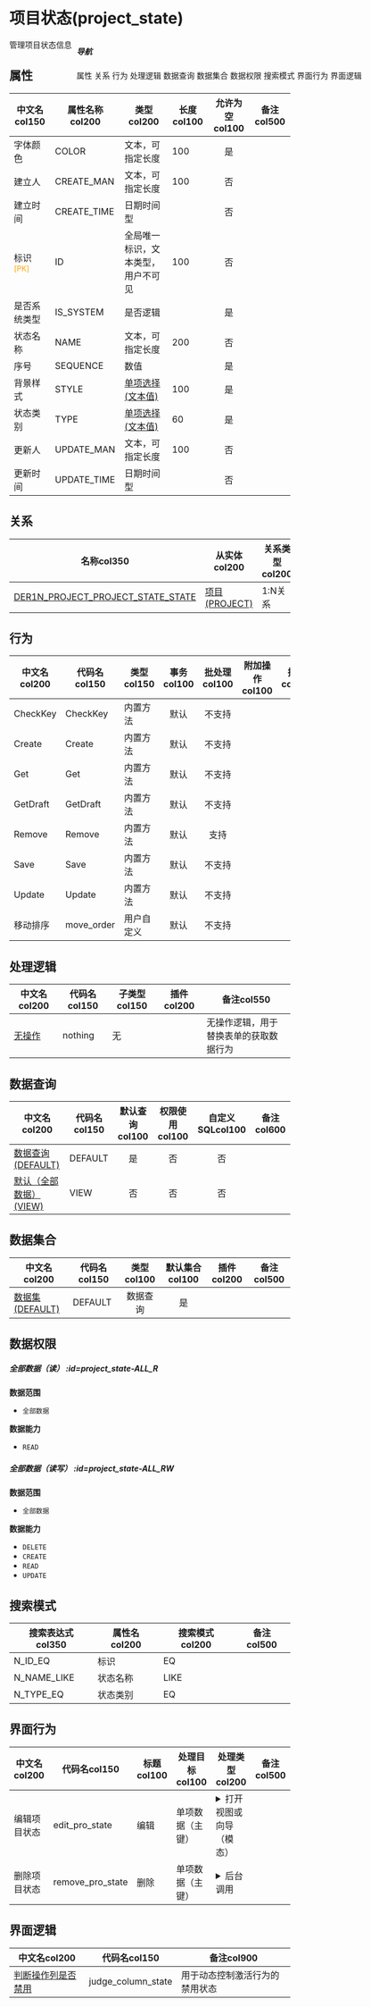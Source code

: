# 项目状态(project_state)  <!-- {docsify-ignore-all} -->


管理项目状态信息


## 属性
|    中文名col150 | 属性名称col200           | 类型col200     | 长度col100    |允许为空col100    |  备注col500  |
| --------   |------------| -----  | -----  | :----: | -------- |
|字体颜色|COLOR|文本，可指定长度|100|是||
|建立人|CREATE_MAN|文本，可指定长度|100|否||
|建立时间|CREATE_TIME|日期时间型||否||
|标识<sup class="footnote-symbol"><font color=orange>[PK]</font></sup>|ID|全局唯一标识，文本类型，用户不可见|100|否||
|是否系统类型|IS_SYSTEM|是否逻辑||是||
|状态名称|NAME|文本，可指定长度|200|否||
|序号|SEQUENCE|数值||是||
|背景样式|STYLE|[单项选择(文本值)](index/dictionary_index#background_style "背景样式")|100|是||
|状态类别|TYPE|[单项选择(文本值)](index/dictionary_index#project_state_type "项目状态类型")|60|是||
|更新人|UPDATE_MAN|文本，可指定长度|100|否||
|更新时间|UPDATE_TIME|日期时间型||否||


## 关系

<el-row>
<el-tabs v-model="show_der">
<el-tab-pane label="主关系" name="major">

| 名称col350     |   从实体col200 | 关系类型col200     |   备注col500  |
| -------- |---------- |------------|----- |
|[DER1N_PROJECT_PROJECT_STATE_STATE](der/DER1N_PROJECT_PROJECT_STATE_STATE)|[项目(PROJECT)](module/ProjMgmt/project)|1:N关系||


</el-tab-pane>
</el-tabs>
</el-row>

## 行为
| 中文名col200    | 代码名col150    | 类型col150    | 事务col100   | 批处理col100   | 附加操作col100  | 插件col150    |  备注col300  |
| -------- |---------- |----------- |:----:|:----:|---------| ----- | ----- |
|CheckKey|CheckKey|内置方法|默认|不支持||||
|Create|Create|内置方法|默认|不支持||||
|Get|Get|内置方法|默认|不支持||||
|GetDraft|GetDraft|内置方法|默认|不支持||||
|Remove|Remove|内置方法|默认|支持||||
|Save|Save|内置方法|默认|不支持||||
|Update|Update|内置方法|默认|不支持||||
|移动排序|move_order|用户自定义|默认|不支持||||

## 处理逻辑
| 中文名col200    | 代码名col150    | 子类型col150    | 插件col200    |  备注col550  |
| -------- |---------- |----------- |------------|----------|
|[无操作](module/ProjMgmt/project_state/logic/nothing)|nothing|无||无操作逻辑，用于替换表单的获取数据行为|

## 数据查询
| 中文名col200    | 代码名col150    | 默认查询col100 | 权限使用col100 | 自定义SQLcol100 |  备注col600|
| --------  | --------   | :----:  |:----:  | :----:  |----- |
|[数据查询(DEFAULT)](module/ProjMgmt/project_state/query/Default)|DEFAULT|是|否 |否 ||
|[默认（全部数据）(VIEW)](module/ProjMgmt/project_state/query/View)|VIEW|否|否 |否 ||

## 数据集合
| 中文名col200  | 代码名col150  | 类型col100 | 默认集合col100 |   插件col200|   备注col500|
| --------  | --------   | :----:   | :----:   | ----- |----- |
|[数据集(DEFAULT)](module/ProjMgmt/project_state/dataset/Default)|DEFAULT|数据查询|是|||

## 数据权限

##### 全部数据（读） :id=project_state-ALL_R

<p class="panel-title"><b>数据范围</b></p>

* `全部数据`

<p class="panel-title"><b>数据能力</b></p>

* `READ`



##### 全部数据（读写） :id=project_state-ALL_RW

<p class="panel-title"><b>数据范围</b></p>

* `全部数据`

<p class="panel-title"><b>数据能力</b></p>

* `DELETE`
* `CREATE`
* `READ`
* `UPDATE`




## 搜索模式
|   搜索表达式col350   |    属性名col200    |    搜索模式col200        |备注col500  |
| -------- |------------|------------|------|
|N_ID_EQ|标识|EQ||
|N_NAME_LIKE|状态名称|LIKE||
|N_TYPE_EQ|状态类别|EQ||

## 界面行为
|  中文名col200 |  代码名col150 |  标题col100   |     处理目标col100   |    处理类型col200        |  备注col500       |
| --------| --------| -------- |------------|------------|------------|
| 编辑项目状态 | edit_pro_state | 编辑 |单项数据（主键）|<details><summary>打开视图或向导（模态）</summary>[项目状态](app/view/project_state_quick_create_option_view)</details>||
| 删除项目状态 | remove_pro_state | 删除 |单项数据（主键）|<details><summary>后台调用</summary>[Remove](#行为)||

## 界面逻辑
|  中文名col200 | 代码名col150 | 备注col900 |
| --------|--------|--------|
|[判断操作列是否禁用](module/ProjMgmt/project_state/uilogic/judge_column_state)|judge_column_state|用于动态控制激活行为的禁用状态|

<div style="display: block; overflow: hidden; position: fixed; top: 140px; right: 100px;">

##### 导航
<el-anchor >
<el-anchor-link :href="`#/module/ProjMgmt/project_state?id=属性`">
  属性
</el-anchor-link>
<el-anchor-link :href="`#/module/ProjMgmt/project_state?id=关系`">
  关系
</el-anchor-link>
<el-anchor-link :href="`#/module/ProjMgmt/project_state?id=行为`">
  行为
</el-anchor-link>
<el-anchor-link :href="`#/module/ProjMgmt/project_state?id=处理逻辑`">
  处理逻辑
</el-anchor-link>
<el-anchor-link :href="`#/module/ProjMgmt/project_state?id=数据查询`">
  数据查询
</el-anchor-link>
<el-anchor-link :href="`#/module/ProjMgmt/project_state?id=数据集合`">
  数据集合
</el-anchor-link>
<el-anchor-link :href="`#/module/ProjMgmt/project_state?id=数据权限`">
  数据权限
</el-anchor-link>
<el-anchor-link :href="`#/module/ProjMgmt/project_state?id=搜索模式`">
  搜索模式
</el-anchor-link>
<el-anchor-link :href="`#/module/ProjMgmt/project_state?id=界面行为`">
  界面行为
</el-anchor-link>
<el-anchor-link :href="`#/module/ProjMgmt/project_state?id=界面逻辑`">
  界面逻辑
</el-anchor-link>
</el-anchor>
</div>

<script>
 const { createApp } = Vue
  createApp({
    data() {
      return {
show_der:'major',


      }
    },
    methods: {
    }
  }).use(ElementPlus).mount('#app')
</script>